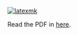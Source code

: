 [![latexmk](https://github.com/yegor256/latex-best-practices/actions/workflows/latexmk.yml/badge.svg)](https://github.com/yegor256/latex-best-practices/actions/workflows/latexmk.yml)

Read the PDF in [here](https://yegor256.github.io/latex-best-practices/main.pdf).